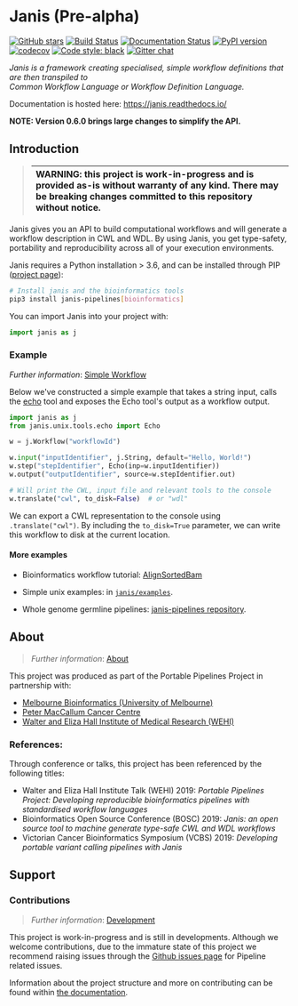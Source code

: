 # Janis  (Pre-alpha)


[![GitHub stars](https://img.shields.io/github/stars/PMCC-BioinformaticsCore/janis.svg?style=social)](https://github.com/PMCC-BioinformaticsCore/janis) [![Build Status](https://travis-ci.org/PMCC-BioinformaticsCore/janis.svg?branch=master)](https://travis-ci.org/PMCC-BioinformaticsCore/janis)  [![Documentation Status](https://readthedocs.org/projects/janis/badge/?version=latest)](https://janis.readthedocs.io/en/latest/?badge=latest)  [![PyPI version](https://badge.fury.io/py/janis-pipelines.svg)](https://badge.fury.io/py/janis-pipelines)  [![codecov](https://codecov.io/gh/PMCC-BioinformaticsCore/janis/branch/master/graph/badge.svg)](https://codecov.io/gh/PMCC-BioinformaticsCore/janis) [![Code style: black](https://img.shields.io/badge/code%20style-black-000000.svg)](https://github.com/ambv/black) [![Gitter chat](https://badges.gitter.im/janis-pipelines.png)](https://gitter.im/janis-pipelines/community)
  
_Janis is a framework creating specialised, simple workflow definitions that are then transpiled to   
Common Workflow Language or Workflow Definition Language._  
  
Documentation is hosted here: https://janis.readthedocs.io/  

**NOTE: Version 0.6.0 brings large changes to simplify the API.**
  
## Introduction  

>| WARNING: this project is work-in-progress and is provided as-is without warranty of any kind. There may be breaking changes committed to this repository without notice. |
>|:--------------------------------------------------------------------------------------------------------------------------------------------------------------------------|


Janis gives you an API to build computational workflows and will generate
a workflow description in CWL and WDL. By using Janis, you get type-safety,
portability and reproducibility across all of your execution environments.


Janis requires a Python installation > 3.6, and can be installed through PIP 
([project page](https://pypi.org/project/janis-pipelines/)):  
  
```bash
# Install janis and the bioinformatics tools
pip3 install janis-pipelines[bioinformatics]  
```  
  
You can import Janis into your project with:  
```python  
import janis as j  
```

### Example  
  
_Further information_: [Simple Workflow](https://janis.readthedocs.io/en/latest/tutorials/echo.html)  
  
Below we've constructed a simple example that takes a string input, calls the 
[echo](https://janis.readthedocs.io/en/latest/tools/unix/echo.html) tool and exposes the 
Echo tool's output as a workflow output.  
  
```python  
import janis as j
from janis.unix.tools.echo import Echo

w = j.Workflow("workflowId")

w.input("inputIdentifier", j.String, default="Hello, World!")
w.step("stepIdentifier", Echo(inp=w.inputIdentifier))
w.output("outputIdentifier", source=w.stepIdentifier.out)

# Will print the CWL, input file and relevant tools to the console
w.translate("cwl", to_disk=False)  # or "wdl"
```

We can export a CWL representation to the console using `.translate("cwl")`. By including the 
`to_disk=True` parameter, we can write this workflow to disk at the current location. 
  
#### More examples  

- Bioinformatics workflow tutorial: [AlignSortedBam](https://janis.readthedocs.io/en/latest/tutorials/alignsortedbam.html)
- Simple unix examples: in [`janis/examples`](https://github.com/PMCC-BioinformaticsCore/janis/tree/master/janis/examples).   

- Whole genome germline pipelines: [janis-pipelines repository](https://github.com/PMCC-BioinformaticsCore/janis-pipelines).  

## About  
  
> _Further information_: [About](https://janis.readthedocs.io/en/latest/about.html)   
  
This project was produced as part of the Portable Pipelines Project in partnership with:    
- [Melbourne Bioinformatics (University of Melbourne) ](https://www.melbournebioinformatics.org.au/)    
- [Peter MacCallum Cancer Centre](https://www.petermac.org/)    
- [Walter and Eliza Hall Institute of Medical Research (WEHI) ](https://www.wehi.edu.au/)    

### References:

Through conference or talks, this project has been referenced by the following titles:

- Walter and Eliza Hall Institute Talk (WEHI) 2019: _Portable Pipelines Project: Developing reproducible bioinformatics pipelines with standardised workflow languages_
- Bioinformatics Open Source Conference (BOSC) 2019: _Janis: an open source tool to machine generate type-safe CWL and WDL workflows_
- Victorian Cancer Bioinformatics Symposium (VCBS) 2019: _Developing portable variant calling pipelines with Janis_
  
  
## Support  
  
### Contributions
  
> _Further information_: [Development](https://janis.readthedocs.io/en/latest/development/)  
  
This project is work-in-progress and is still in developments. Although we welcome contributions,  due to the immature state of this project we recommend raising issues through the [Github issues page](https://github.com/PMCC-BioinformaticsCore/janis/issues) for Pipeline related issues.  

Information about the project structure and more on contributing can be found within [the documentation](https://janis.readthedocs.io/en/latest/development/).
